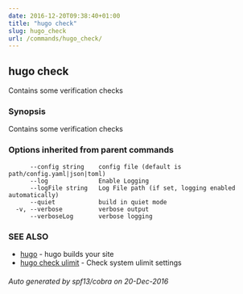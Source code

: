 ```yaml
---
date: 2016-12-20T09:38:40+01:00
title: "hugo check"
slug: hugo_check
url: /commands/hugo_check/
---
```

## hugo check

Contains some verification checks

### Synopsis


Contains some verification checks

### Options inherited from parent commands

```
      --config string    config file (default is path/config.yaml|json|toml)
      --log              Enable Logging
      --logFile string   Log File path (if set, logging enabled automatically)
      --quiet            build in quiet mode
  -v, --verbose          verbose output
      --verboseLog       verbose logging
```

### SEE ALSO
* [hugo](/commands/hugo/)	 - hugo builds your site
* [hugo check ulimit](/commands/hugo_check_ulimit/)	 - Check system ulimit settings

###### Auto generated by spf13/cobra on 20-Dec-2016
